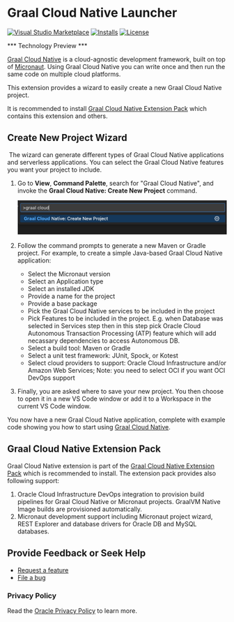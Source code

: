 # Graal Cloud Native Launcher
[![Visual Studio Marketplace](https://img.shields.io/visual-studio-marketplace/v/oracle-labs-graalvm.gcn?style=for-the-badge&label=VS%20Marketplace&logo=visual-studio-code)](https://marketplace.visualstudio.com/items?itemName=oracle-labs-graalvm.gcn)
[![Installs](https://img.shields.io/visual-studio-marketplace/i/oracle-labs-graalvm.gcn?style=for-the-badge)](https://marketplace.visualstudio.com/items?itemName=oracle-labs-graalvm.gcn)
[![License](https://img.shields.io/github/license/oracle/gcn-vscode-extensions?style=for-the-badge&logo=upl)](https://github.com/oracle/gcn-vscode-extensions/blob/main/LICENSE.txt)

*** Technology Preview ***

[Graal Cloud Native](https://graal.cloud/) is a cloud-agnostic development framework, built on top of
[Micronaut](https://micronaut.io/). Using Graal Cloud Native you can write once and then run the same code on multiple cloud platforms.

This extension provides a wizard to easily create a new Graal Cloud Native project.

It is recommended to install [Graal Cloud Native Extension Pack](https://marketplace.visualstudio.com/items?itemName=oracle-labs-graalvm.graal-cloud-native-pack) which contains this extension and others.

## <a name='gcn-projects-generation-wizard'></a>Create New Project Wizard
​
The wizard can generate different types of Graal Cloud Native applications and serverless applications. You can select the Graal Cloud Native features you want your project to include.

1. Go to **View**, **Command Palette**, search for "Graal Cloud Native", and invoke the **Graal Cloud Native: Create New Project** command.

    ![Create New Project Action](images/gcn-vscode-actions.png)

2. Follow the command prompts to generate a new Maven or Gradle project. For example, to create a simple Java-based Graal Cloud Native application:
    - Select the Micronaut version
    - Select an Application type
    - Select an installed JDK
    - Provide a name for the project
    - Provide a base package
    - Pick the Graal Cloud Native services to be included in the project
    - Pick Features to be included in the project. E.g. when Database was selected in Services step then in this step pick Oracle Cloud Autonomous Transaction Processing (ATP) feature which will add necassary dependencies to access Autonomous DB.
    - Select a build tool: Maven or Gradle
    - Select a unit test framework: JUnit, Spock, or Kotest
    - Select cloud providers to support: Oracle Cloud Infrastructure and/or Amazon Web Services; Note: you need to select OCI if you want OCI DevOps support

3. Finally, you are asked where to save your new project. You then choose to open it in a new VS Code window or add it to a Workspace in the current VS Code window.

You now have a new Graal Cloud Native application, complete with example code showing you how to start using [Graal Cloud Native](https://graal.cloud/).

## <a name='gcn-extension-pack'></a>Graal Cloud Native Extension Pack
Graal Cloud Native extension is part of the [Graal Cloud Native Extension Pack](https://marketplace.visualstudio.com/items?itemName=oracle-labs-graalvm.graal-cloud-native-pack) which is recommended to install. The extension pack provides also following support:
1. Oracle Cloud Infrastructure DevOps integration to provision build pipelines for Graal Cloud Native or Micronaut projects. GraalVM Native Image builds are provisioned automatically.
2. Micronaut development support including Micronaut project wizard, REST Explorer and database drivers for Oracle DB and MySQL databases.

## <a name='provide-feedback-or-seek-help'></a>Provide Feedback or Seek Help

* [Request a feature](https://github.com/oracle/gcn-vscode-extensions/issues/new?labels=enhancement)
* [File a bug](https://github.com/oracle/gcn-vscode-extensions/issues/new?labels=bug)

### <a name='privacy-policy'></a>Privacy Policy

Read the [Oracle Privacy Policy](https://www.oracle.com/legal/privacy/privacy-policy.html) to learn more.
